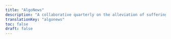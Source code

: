 ```yaml
---
title: "AlgoNews"
description: "A collaborative quarterly on the alleviation of suffering"
translationKey: "algonews"
toc: false
draft: false
---
```

